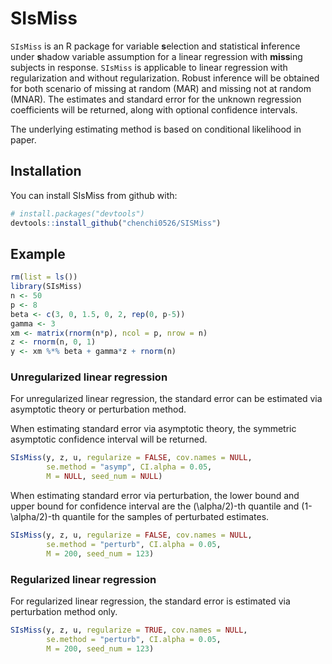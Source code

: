 <!-- README.md is generated from README.Rmd. Please edit that file -->

# SIsMiss

`SIsMiss` is an R package for variable **s**election and statistical
**i**nference under **s**hadow variable assumption for a linear
regression with **miss**ing subjects in response. `SIsMiss` is
applicable to linear regression with regularization and without
regularization. Robust inference will be obtained for both scenario of
missing at random (MAR) and missing not at random (MNAR). The estimates
and standard error for the unknown regression coefficients will be
returned, along with optional confidence intervals.

The underlying estimating method is based on conditional likelihood in
paper.

## Installation

You can install SIsMiss from github with:

``` r
# install.packages("devtools")
devtools::install_github("chenchi0526/SISMiss")
```

## Example

``` r
rm(list = ls())
library(SIsMiss)
n <- 50
p <- 8
beta <- c(3, 0, 1.5, 0, 2, rep(0, p-5))
gamma <- 3
xm <- matrix(rnorm(n*p), ncol = p, nrow = n)
z <- rnorm(n, 0, 1)
y <- xm %*% beta + gamma*z + rnorm(n)
```

### Unregularized linear regression

For unregularized linear regression, the standard error can be estimated
via asymptotic theory or perturbation method.

When estimating standard error via asymptotic theory, the symmetric
asymptotic confidence interval will be returned.

``` r
SIsMiss(y, z, u, regularize = FALSE, cov.names = NULL,
        se.method = "asymp", CI.alpha = 0.05,
        M = NULL, seed_num = NULL)
```

When estimating standard error via perturbation, the lower bound and
upper bound for confidence interval are the \(\alpha/2\)-th quantile and
\(1-\alpha/2\)-th quantile for the samples of perturbated estimates.

``` r
SIsMiss(y, z, u, regularize = FALSE, cov.names = NULL,
        se.method = "perturb", CI.alpha = 0.05,
        M = 200, seed_num = 123)
```

### Regularized linear regression

For regularized linear regression, the standard error is estimated via
perturbation method only.

``` r
SIsMiss(y, z, u, regularize = TRUE, cov.names = NULL,
        se.method = "perturb", CI.alpha = 0.05,
        M = 200, seed_num = 123)
```
